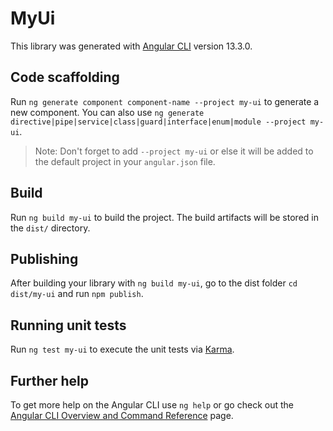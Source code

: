 # MyUi

This library was generated with [Angular CLI](https://github.com/angular/angular-cli) version 13.3.0.

## Code scaffolding

Run `ng generate component component-name --project my-ui` to generate a new component. You can also use `ng generate directive|pipe|service|class|guard|interface|enum|module --project my-ui`.
> Note: Don't forget to add `--project my-ui` or else it will be added to the default project in your `angular.json` file. 

## Build

Run `ng build my-ui` to build the project. The build artifacts will be stored in the `dist/` directory.

## Publishing

After building your library with `ng build my-ui`, go to the dist folder `cd dist/my-ui` and run `npm publish`.

## Running unit tests

Run `ng test my-ui` to execute the unit tests via [Karma](https://karma-runner.github.io).

## Further help

To get more help on the Angular CLI use `ng help` or go check out the [Angular CLI Overview and Command Reference](https://angular.io/cli) page.
